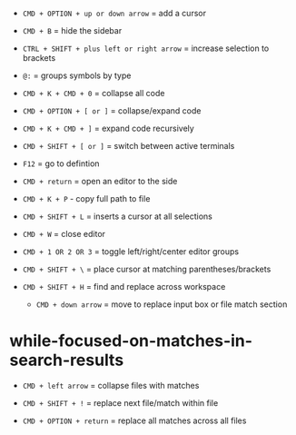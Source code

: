 - ```CMD + OPTION + up or down arrow``` = add a cursor

- ```CMD + B``` = hide the sidebar

- ```CTRL + SHIFT + plus left or right arrow``` = increase selection to brackets

- ```@:``` = groups symbols by type 

- ```CMD + K + CMD + 0``` = collapse all code

- ```CMD + OPTION + [ or ]``` = collapse/expand code

- ```CMD + K + CMD + ]``` = expand code recursively

- ```CMD + SHIFT + [ or ]``` = switch between active terminals

- ```F12``` = go to defintion

- ```CMD + return``` = open an editor to the side

- ```CMD + K + P``` - copy full path to file

- ```CMD + SHIFT + L``` = inserts a cursor at all selections

- ```CMD + W``` = close editor

- ```CMD + 1 OR 2 OR 3``` = toggle left/right/center editor groups

- ```CMD + SHIFT + \``` = place cursor at matching parentheses/brackets

- ```CMD + SHIFT + H``` = find and replace across workspace
    - ```CMD + down arrow``` = move to replace input box or file match section
        
# while-focused-on-matches-in-search-results
- ```CMD + left arrow``` = collapse files with matches

- ```CMD + SHIFT + !``` = replace next file/match within file
- ```CMD + OPTION + return``` = replace all matches across all files